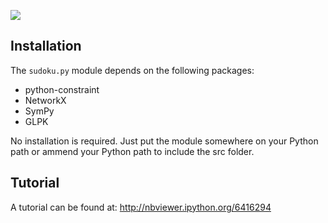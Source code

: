 ![](https://travis-ci.org/MHenderson/sudoku.svg?branch=master)

## Installation

The ``sudoku.py`` module depends on the following packages:

* python-constraint
* NetworkX
* SymPy
* GLPK

No installation is required. Just put the module somewhere on your Python path
or ammend your Python path to include the src folder.

## Tutorial

A tutorial can be found at: http://nbviewer.ipython.org/6416294

